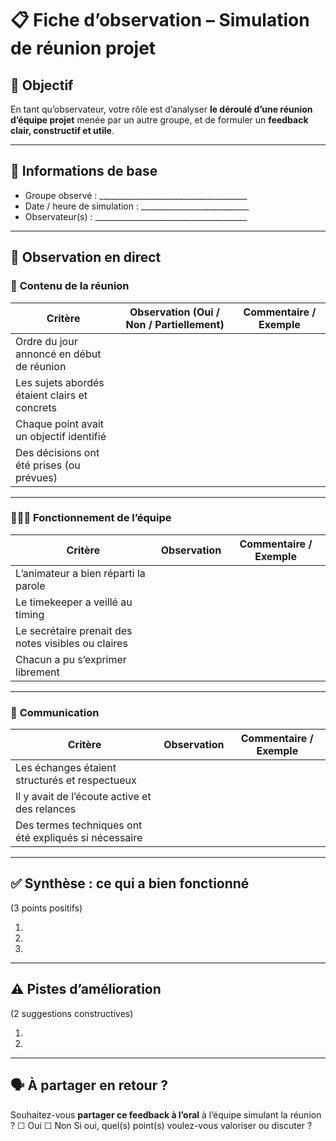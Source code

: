 # 📋 **Fiche d’observation – Simulation de réunion projet**

## 🧩 Objectif

En tant qu’observateur, votre rôle est d’analyser **le déroulé d’une réunion d’équipe projet** menée par un autre groupe, et de formuler un **feedback clair, constructif et utile**.

---

## 📍 Informations de base

- Groupe observé : \_\_\_\_\_\_\_\_\_\_\_\_\_\_\_\_\_\_\_\_\_\_\_\_\_\_\_\_\_\_\_\_\_\_\_\_\_
- Date / heure de simulation : \_\_\_\_\_\_\_\_\_\_\_\_\_\_\_\_\_\_\_\_\_\_\_\_\_\_\_
- Observateur(s) : \_\_\_\_\_\_\_\_\_\_\_\_\_\_\_\_\_\_\_\_\_\_\_\_\_\_\_\_\_\_\_\_\_\_\_\_\_\_

---

## 👀 Observation en direct

### 🎯 **Contenu de la réunion**

| Critère                                       | Observation (Oui / Non / Partiellement) | Commentaire / Exemple |
| --------------------------------------------- | --------------------------------------- | --------------------- |
| Ordre du jour annoncé en début de réunion     |                                         |                       |
| Les sujets abordés étaient clairs et concrets |                                         |                       |
| Chaque point avait un objectif identifié      |                                         |                       |
| Des décisions ont été prises (ou prévues)     |                                         |                       |

---

### 🧑‍🤝‍🧑 **Fonctionnement de l’équipe**

| Critère                                             | Observation | Commentaire / Exemple |
| --------------------------------------------------- | ----------- | --------------------- |
| L’animateur a bien réparti la parole                |             |                       |
| Le timekeeper a veillé au timing                    |             |                       |
| Le secrétaire prenait des notes visibles ou claires |             |                       |
| Chacun a pu s’exprimer librement                    |             |                       |

---

### 💬 **Communication**

| Critère                                               | Observation | Commentaire / Exemple |
| ----------------------------------------------------- | ----------- | --------------------- |
| Les échanges étaient structurés et respectueux        |             |                       |
| Il y avait de l’écoute active et des relances         |             |                       |
| Des termes techniques ont été expliqués si nécessaire |             |                       |

---

## ✅ Synthèse : ce qui a bien fonctionné

(3 points positifs)

1.
2.
3.

---

## ⚠️ Pistes d’amélioration

(2 suggestions constructives)

1.
2.

---

## 🗣️ À partager en retour ?

Souhaitez-vous **partager ce feedback à l’oral** à l’équipe simulant la réunion ?
☐ Oui ☐ Non
Si oui, quel(s) point(s) voulez-vous valoriser ou discuter ?
